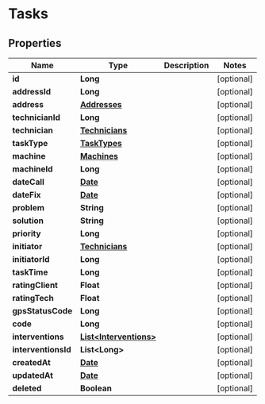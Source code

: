 # Tasks

## Properties
Name | Type | Description | Notes
------------ | ------------- | ------------- | -------------
**id** | **Long** |  |  [optional]
**addressId** | **Long** |  |  [optional]
**address** | [**Addresses**](Addresses.md) |  |  [optional]
**technicianId** | **Long** |  |  [optional]
**technician** | [**Technicians**](Technicians.md) |  |  [optional]
**taskType** | [**TaskTypes**](TaskTypes.md) |  |  [optional]
**machine** | [**Machines**](Machines.md) |  |  [optional]
**machineId** | **Long** |  |  [optional]
**dateCall** | [**Date**](Date.md) |  |  [optional]
**dateFix** | [**Date**](Date.md) |  |  [optional]
**problem** | **String** |  |  [optional]
**solution** | **String** |  |  [optional]
**priority** | **Long** |  |  [optional]
**initiator** | [**Technicians**](Technicians.md) |  |  [optional]
**initiatorId** | **Long** |  |  [optional]
**taskTime** | **Long** |  |  [optional]
**ratingClient** | **Float** |  |  [optional]
**ratingTech** | **Float** |  |  [optional]
**gpsStatusCode** | **Long** |  |  [optional]
**code** | **Long** |  |  [optional]
**interventions** | [**List&lt;Interventions&gt;**](Interventions.md) |  |  [optional]
**interventionsId** | **List&lt;Long&gt;** |  |  [optional]
**createdAt** | [**Date**](Date.md) |  |  [optional]
**updatedAt** | [**Date**](Date.md) |  |  [optional]
**deleted** | **Boolean** |  |  [optional]
